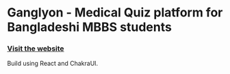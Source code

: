 # Ganglyon - Medical Quiz platform for Bangladeshi MBBS students

### [Visit the website](https://quiz.ganglyon.com/)

Build using React and ChakraUI.
